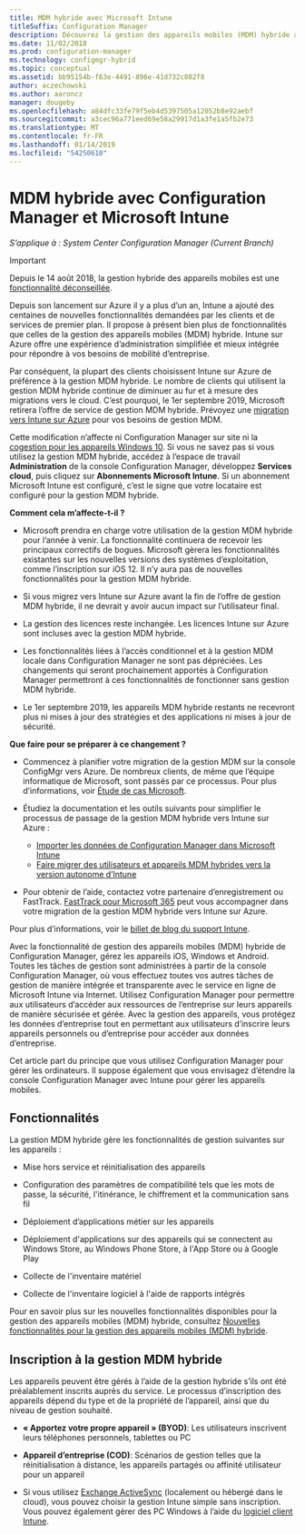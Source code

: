 ```yaml
---
title: MDM hybride avec Microsoft Intune
titleSuffix: Configuration Manager
description: Découvrez la gestion des appareils mobiles (MDM) hybride avec Configuration Manager et Microsoft Intune.
ms.date: 11/02/2018
ms.prod: configuration-manager
ms.technology: configmgr-hybrid
ms.topic: conceptual
ms.assetid: bb95154b-f63e-4491-896e-41d732c802f8
author: aczechowski
ms.author: aaroncz
manager: dougeby
ms.openlocfilehash: a84dfc33fe79f5eb4d5397505a12052b8e92aebf
ms.sourcegitcommit: a3cec96a771eed69e58a29917d1a3fe1a5fb2e73
ms.translationtype: MT
ms.contentlocale: fr-FR
ms.lasthandoff: 01/14/2019
ms.locfileid: "54250610"
---
```

# <a name="hybrid-mdm-with-configuration-manager-and-microsoft-intune"></a>MDM hybride avec Configuration Manager et Microsoft Intune

*S’applique à : System Center Configuration Manager (Current Branch)*

> [!Important]  
> Depuis le 14 août 2018, la gestion hybride des appareils mobiles est une [fonctionnalité déconseillée](/sccm/core/plan-design/changes/deprecated/removed-and-deprecated-cmfeatures).
> <!--Intune feature 2683117-->  
> Depuis son lancement sur Azure il y a plus d’un an, Intune a ajouté des centaines de nouvelles fonctionnalités demandées par les clients et de services de premier plan. Il propose à présent bien plus de fonctionnalités que celles de la gestion des appareils mobiles (MDM) hybride. Intune sur Azure offre une expérience d’administration simplifiée et mieux intégrée pour répondre à vos besoins de mobilité d’entreprise.
> 
> Par conséquent, la plupart des clients choisissent Intune sur Azure de préférence à la gestion MDM hybride. Le nombre de clients qui utilisent la gestion MDM hybride continue de diminuer au fur et à mesure des migrations vers le cloud. C’est pourquoi, le 1er septembre 2019, Microsoft retirera l’offre de service de gestion MDM hybride. Prévoyez une [migration vers Intune sur Azure](/sccm/mdm/deploy-use/migrate-hybridmdm-to-intunesa) pour vos besoins de gestion MDM. 
> 
> Cette modification n’affecte ni Configuration Manager sur site ni la [cogestion pour les appareils Windows 10](/sccm/comanage/overview). Si vous ne savez pas si vous utilisez la gestion MDM hybride, accédez à l’espace de travail **Administration** de la console Configuration Manager, développez **Services cloud**, puis cliquez sur **Abonnements Microsoft Intune**. Si un abonnement Microsoft Intune est configuré, c’est le signe que votre locataire est configuré pour la gestion MDM hybride.
> 
> **Comment cela m’affecte-t-il ?**
> 
> - Microsoft prendra en charge votre utilisation de la gestion MDM hybride pour l’année à venir. La fonctionnalité continuera de recevoir les principaux correctifs de bogues. Microsoft gèrera les fonctionnalités existantes sur les nouvelles versions des systèmes d’exploitation, comme l’inscription sur iOS 12. Il n’y aura pas de nouvelles fonctionnalités pour la gestion MDM hybride.  
> 
> - Si vous migrez vers Intune sur Azure avant la fin de l’offre de gestion MDM hybride, il ne devrait y avoir aucun impact sur l’utilisateur final.  
> 
> - La gestion des licences reste inchangée. Les licences Intune sur Azure sont incluses avec la gestion MDM hybride.  
> 
> - Les fonctionnalités liées à l’accès conditionnel et à la gestion MDM locale dans Configuration Manager ne sont pas dépréciées. Les changements qui seront prochainement apportés à Configuration Manager permettront à ces fonctionnalités de fonctionner sans gestion MDM hybride. 
> 
> - Le 1er septembre 2019, les appareils MDM hybride restants ne recevront plus ni mises à jour des stratégies et des applications ni mises à jour de sécurité.  
> 
> **Que faire pour se préparer à ce changement ?**
> 
> - Commencez à planifier votre migration de la gestion MDM sur la console ConfigMgr vers Azure. De nombreux clients, de même que l’équipe informatique de Microsoft, sont passés par ce processus. Pour plus d’informations, voir [Étude de cas Microsoft](https://aka.ms/Intune_MSFT).  
> 
> - Étudiez la documentation et les outils suivants pour simplifier le processus de passage de la gestion MDM hybride vers Intune sur Azure :  
>     - [Importer les données de Configuration Manager dans Microsoft Intune](/sccm/mdm/deploy-use/migrate-import-data)  
>     - [Faire migrer des utilisateurs et appareils MDM hybrides vers la version autonome d’Intune](/sccm/mdm/deploy-use/migrate-hybridmdm-to-intunesa)  
> 
> - Pour obtenir de l’aide, contactez votre partenaire d’enregistrement ou FastTrack. [FastTrack pour Microsoft 365](https://aka.ms/hybrid_fasttrack) peut vous accompagner dans votre migration de la gestion MDM hybride vers Intune sur Azure. 
> 
> Pour plus d’informations, voir le [billet de blog du support Intune](https://aka.ms/hybrid_notification).



Avec la fonctionnalité de gestion des appareils mobiles (MDM) hybride de Configuration Manager, gérez les appareils iOS, Windows et Android. Toutes les tâches de gestion sont administrées à partir de la console Configuration Manager, où vous effectuez toutes vos autres tâches de gestion de manière intégrée et transparente avec le service en ligne de Microsoft Intune via Internet. Utilisez Configuration Manager pour permettre aux utilisateurs d’accéder aux ressources de l’entreprise sur leurs appareils de manière sécurisée et gérée. Avec la gestion des appareils, vous protégez les données d’entreprise tout en permettant aux utilisateurs d’inscrire leurs appareils personnels ou d’entreprise pour accéder aux données d’entreprise. 

Cet article part du principe que vous utilisez Configuration Manager pour gérer les ordinateurs. Il suppose également que vous envisagez d’étendre la console Configuration Manager avec Intune pour gérer les appareils mobiles. 



## <a name="capabilities"></a>Fonctionnalités

La gestion MDM hybride gère les fonctionnalités de gestion suivantes sur les appareils :

-   Mise hors service et réinitialisation des appareils  

-   Configuration des paramètres de compatibilité tels que les mots de passe, la sécurité, l'itinérance, le chiffrement et la communication sans fil  

-   Déploiement d’applications métier sur les appareils  

-   Déploiement d'applications sur des appareils qui se connectent au Windows Store, au Windows Phone Store, à l'App Store ou à Google Play  

-   Collecte de l'inventaire matériel  

-   Collecte de l'inventaire logiciel à l'aide de rapports intégrés  

Pour en savoir plus sur les nouvelles fonctionnalités disponibles pour la gestion des appareils mobiles (MDM) hybride, consultez [Nouvelles fonctionnalités pour la gestion des appareils mobiles (MDM) hybride](/sccm/mdm/understand/whats-new-in-hybrid-mobile-device-management).



## <a name="hybrid-mdm-enrollment"></a>Inscription à la gestion MDM hybride

Les appareils peuvent être gérés à l’aide de la gestion hybride s’ils ont été préalablement inscrits auprès du service. Le processus d’inscription des appareils dépend du type et de la propriété de l’appareil, ainsi que du niveau de gestion souhaité.

- **« Apportez votre propre appareil » (BYOD)**: Les utilisateurs inscrivent leurs téléphones personnels, tablettes ou PC  

- **Appareil d’entreprise (COD)**: Scénarios de gestion telles que la réinitialisation à distance, les appareils partagés ou affinité utilisateur pour un appareil  

- Si vous utilisez [Exchange ActiveSync](/sccm/mdm/plan-design/device-enrollment-methods#mobile-device-management-with-exchange-activesync-and-configuration-manager) (localement ou hébergé dans le cloud), vous pouvez choisir la gestion Intune simple sans inscription. Vous pouvez également gérer des PC Windows à l’aide du [logiciel client Intune](/intune/deploy-use/manage-windows-pcs-with-microsoft-intune).
